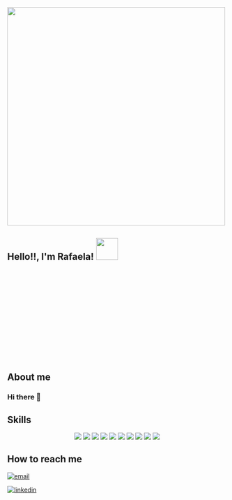 <div backround color="green">
<img align="center" src= "https://img-17.ccm2.net/P-lU3EvBF8pHZ_AeevzfCDt4wy8=/500x/bf4cf708978041238bcc61ef905cc830/ccm-faq/niclas-illg-gyRa86ExKTw-unsplash.jpg" height="500px" width="auto" /> 
<div/> 
   <h2> Hello!!, I'm Rafaela! <img src="https://media.giphy.com/media/mGcNjsfWAjY5AEZNw6/giphy.gif" width="50"></h2>
   
   
<br></br><br></br><br></br>
<br></br><br></br><br></br>





## About me
### Hi there 👋








## Skills
<p align="center">
<img src ="https://img.shields.io/badge/-HTML5-E34F26?style=flat&logo=html5&logoColor=white"> 
<img src = "https://img.shields.io/badge/-CSS3-1572B6?style=flat&logo=css3&logoColor=white">
  <img src="https://img.shields.io/badge/-Bootstrap-563D7C?style=flat&logo=bootstrap&logoColor=white">
<img src="https://img.shields.io/badge/-JavaScript-eed718?style=flat&logo=javascript&logoColor=ffffff">
<img src="https://img.shields.io/badge/-React.js-000000?style=flat&logo=react&logoColor=00c8ff">
<img src="https://img.shields.io/badge/-Redux-5E4194?style=flat&logo=redux&logoColor=FFFFFF">
<img src="https://img.shields.io/badge/-Node.js-3C873A?style=flat&logo=Node.js&logoColor=white">
<img src="https://img.shields.io/badge/-Express-787878?style=flat&logo=express">
<img src="https://img.shields.io/badge/-Sequelize-1572B6?style=flat&logo=sequelize&logoColor=FFFFFF">
<img src="https://img.shields.io/badge/-PostgreSQL-326590?style=flat&logo=postgresql&logoColor=FFFFFF">
</p>
  
  ## How to reach me

[<img src='https://img.shields.io/badge/Email-Rafaela%20Ruggeri-blue' alt='email'>](mailto:rafaelaru22@hotmail.com) 

[<img src='https://img.shields.io/badge/--linkedin?label=LinkedIn&logo=LinkedIn&style=social' alt='linkedin'>](https://www.linkedin.com/in/rafaela-ruggeri/) 
  













<!--
**Rafaela22717/Rafaela22717** is a ✨ _special_ ✨ repository because its `README.md` (this file) appears on your GitHub profile.

Here are some ideas to get you started:






- 🔭 I’m currently working on ...
- 🌱 I’m currently learning ...
- 👯 I’m looking to collaborate on ...
- 🤔 I’m looking for help with ...
- 💬 Ask me about ...
- 📫 How to reach me: ...
- 😄 Pronouns: ...
- ⚡ Fun fact: ...
-->
